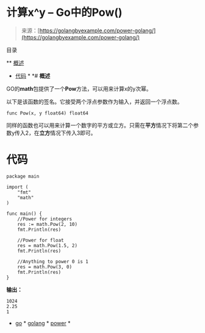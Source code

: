 <!--yml

分类：未分类

日期：2024-10-13 06:15:32

-->

# 计算x^y – Go中的Pow()

> 来源：[https://golangbyexample.com/power-golang/](https://golangbyexample.com/power-golang/)

目录

**   [概述](#Overview "Overview")

+   [代码](#Code "Code") *  *# **概述**

GO的**math**包提供了一个**Pow**方法，可以用来计算x的y次幂。

以下是该函数的签名。它接受两个浮点参数作为输入，并返回一个浮点数。

```
func Pow(x, y float64) float64
```

同样的函数也可以用来计算一个数字的平方或立方。只需在**平方**情况下将第二个参数y传入2，在**立方**情况下传入3即可。

# **代码**

```
package main

import (
    "fmt"
    "math"
)

func main() {
    //Power for integers
    res := math.Pow(2, 10)
    fmt.Println(res)

    //Power for float
    res = math.Pow(1.5, 2)
    fmt.Println(res)

    //Anything to power 0 is 1
    res = math.Pow(3, 0)
    fmt.Println(res)
}
```

**输出：**

```
1024
2.25
1
```

+   [go](https://golangbyexample.com/tag/go/) *   [golang](https://golangbyexample.com/tag/golang/) *   [power](https://golangbyexample.com/tag/power/) *
